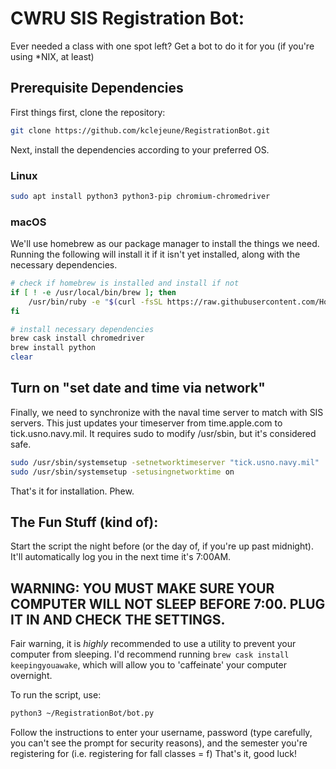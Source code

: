# CWRU SIS Registration Bot:

Ever needed a class with one spot left? Get a bot to do it for you (if you're using *NIX, at least)

## Prerequisite Dependencies

First things first, clone the repository:

```bash
git clone https://github.com/kclejeune/RegistrationBot.git
```

Next, install the dependencies according to your preferred OS.

### Linux

```bash
sudo apt install python3 python3-pip chromium-chromedriver
```

### macOS

We'll use homebrew as our package manager to install the things we need. Running the following will install it if it isn't yet installed, along with the necessary dependencies.

```bash
# check if homebrew is installed and install if not
if [ ! -e /usr/local/bin/brew ]; then
    /usr/bin/ruby -e "$(curl -fsSL https://raw.githubusercontent.com/Homebrew/install/master/install)"
fi

# install necessary dependencies
brew cask install chromedriver
brew install python
clear
```

## Turn on "set date and time via network" 

Finally, we need to synchronize with the naval time server to match with SIS servers.  This just updates your timeserver from time.apple.com to tick.usno.navy.mil. It requires sudo to modify /usr/sbin, but it's considered safe.
```bash
sudo /usr/sbin/systemsetup -setnetworktimeserver "tick.usno.navy.mil"
sudo /usr/sbin/systemsetup -setusingnetworktime on
```
That's it for installation.  Phew.

## The Fun Stuff (kind of):

Start the script the night before (or the day of, if you're up past midnight). It'll automatically log you in the next time it's 7:00AM. 

## WARNING: YOU MUST MAKE SURE YOUR COMPUTER WILL NOT SLEEP BEFORE 7:00.  PLUG IT IN AND CHECK THE SETTINGS. 

Fair warning, it is *highly* recommended to use a utility to prevent your computer from sleeping. 
I'd recommend running `brew cask install keepingyouawake`, which will allow you to 'caffeinate' your computer overnight.

To run the script, use:
```bash
python3 ~/RegistrationBot/bot.py
```
Follow the instructions to enter your username, password (type carefully, you can't see the prompt for security reasons), and the semester you're registering for (i.e. registering for fall classes = f)
That's it, good luck!
